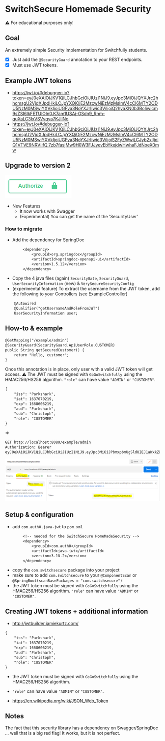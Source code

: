 # SwitchSecure Homemade Security

:warning: For educational purposes only!

## Goal
An extremely simple Security implementation for Switchfully students.
- [x] Just add the `@SecurityGuard` annotation to your REST endpoints.
- [x] Must use JWT tokens.

## Example JWT tokens
- https://jwt.io/#debugger-io?token=eyJ0eXAiOiJKV1QiLCJhbGciOiJIUzI1NiJ9.eyJpc3MiOiJQYXJrc2hhcmsgU2VjdXJpdHkiLCJpYXQiOjE2MzcwNjEzMzMsImV4cCI6MTY2ODU5NzM0MSwiYXVkIjoiUGFya3NoYXJrIiwic3ViIjoiQ2hyaXN0b3BoIiwicm9sZSI6IkFETUlOIn0.K7am1USAj-OSdn9_Rnm-quXaLC3IxVSVvqya7KJllNo
- https://jwt.io/#debugger-io?token=eyJ0eXAiOiJKV1QiLCJhbGciOiJIUzI1NiJ9.eyJpc3MiOiJQYXJrc2hhcmsgU2VjdXJpdHkiLCJpYXQiOjE2MzcwNjEzMzMsImV4cCI6MTY2ODU5NzM0MSwiYXVkIjoiUGFya3NoYXJrIiwic3ViIjoiS2FyZWwiLCJyb2xlIjoiQ1VTVE9NRVIifQ.7zb7fasjMw9H0W3FJJyevEbYkejdwHwhaFJdNoeX0mw


## Upgrade to version 2
![](swagger-authenticate.png)
- New Features
    - It now works with Swagger
    - (Experimental) You can get the name of the 'SecurityUser'

### How to migrate
- Add the dependency for SpringDoc
```
        <dependency>
            <groupId>org.springdoc</groupId>
            <artifactId>springdoc-openapi-ui</artifactId>
            <version>1.5.12</version>
        </dependency>
```
- Copy the 4 java files (again) `SecurityGate`, `SecurityGuard`, `UserSecurityInformation` (new) & `VerySecureSecurityConfig`
- (experimental feature) To extract the username from the JWT token, add the following to your Controllers (see ExampleController)
```
    @Autowired
    @Qualifier("getUsernameAndRoleFromJWT")
    UserSecurityInformation user;
```

## How-to & example
```
@GetMapping("/example/admin")
@SecurityGuard(SecurityGuard.ApiUserRole.CUSTOMER)
public String getSecuredCustomer() {
    return "Hello, customer";
}
```

Once this annotation is in place, only user with a valid JWT token will get access.
:warning: The JWT must be signed with `GoGoSwitchfully` using the HMAC256/HS256 algorithm. `"role"` can have value `"ADMIN"` or `"CUSTOMER"`.
```
{
    "iss": "Parkshark",
    "iat": 1637070219,
    "exp": 1668606219,
    "aud": "Parkshark",
    "sub": "Christoph",
    "role": "CUSTOMER"
}
```
=>
```
GET http://localhost:8080/example/admin
Authorization: Bearer eyJ0eXAiOiJKV1QiLCJhbGciOiJIUzI1NiJ9.eyJpc3MiOiJPbmxpbmUgSldUIEJ1aWxkZXIiLCJpYXQiOjE2MzcwNTQ3MzgsImV4cCI6MTY2ODU5MDczOCwiYXVkIjoid3d3LmV4YW1wbGUuY29tIiwic3ViIjoiQ2hyaXN0b3BoIiwiR2l2ZW5OYW1lIjoiSm9obm55IiwiU3VybmFtZSI6IlJvY2tldCIsIkVtYWlsIjoianJvY2tldEBleGFtcGxlLmNvbSIsIlJvbGUiOlsiTWFuYWdlciIsIkFETUlOIl19.QYrwmoMUu1ANpRn91RsceXkV3uNMPqLpTQbT0PM6fBc
```

![](postman.png)


## Setup & configuration
- add `com.auth0.java-jwt` to `pom.xml`
```
        <!-- needed for the SwitchSecure HomeMadeSecurity -->
        <dependency>
            <groupId>com.auth0</groupId>
            <artifactId>java-jwt</artifactId>
            <version>3.18.2</version>
        </dependency>
```
- copy the `com.switchsecure` package into your project
- make sure to add `com.switchsecure` to your `@ComponentScan` or `@SpringBoot(scanBasePackages = "com.switchsecure")`
- the JWT token must be signed with `GoGoSwitchfully` using the HMAC256/HS256 algorithm. `"role"` can have value `"ADMIN"` or `"CUSTOMER"`.

## Creating JWT tokens + additional information
- http://jwtbuilder.jamiekurtz.com/
```
{
    "iss": "Parkshark",
    "iat": 1637070219,
    "exp": 1668606219,
    "aud": "Parkshark",
    "sub": "Christoph",
    "role": "CUSTOMER"
}
```
- the JWT token must be signed with `GoGoSwitchfully` using the HMAC256/HS256 algorithm.
- `"role"` can have value `"ADMIN"` or `"CUSTOMER"`.

- https://en.wikipedia.org/wiki/JSON_Web_Token

## Notes
The fact that this security library has a dependency on Swagger/SpringDoc ... well that is a big red flag!
It works, but it is not perfect.
